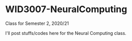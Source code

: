 # WID3007-NeuralComputing
Class for Semester 2, 2020/21

I'll post stuffs/codes here for the Neural Computing class.
